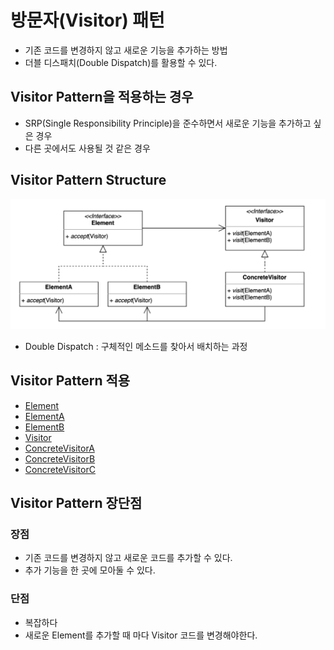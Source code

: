 # 방문자(Visitor) 패턴
- 기존 코드를 변경하지 않고 새로운 기능을 추가하는 방법
- 더블 디스패치(Double Dispatch)를 활용할 수 있다.

## Visitor Pattern을 적용하는 경우
- SRP(Single Responsibility Principle)을 준수하면서 새로운 기능을 추가하고 싶은 경우
- 다른 곳에서도 사용될 것 같은 경우

## Visitor Pattern Structure
![Visitor.png](Visitor.png)
- Double Dispatch : 구체적인 메소드를 찾아서 배치하는 과정

## Visitor Pattern 적용
- [Element](simple%2FShape.java)
- [ElementA](simple%2FPhone.java)
- [ElementB](simple%2FWatch.java)
- [Visitor](simple%2FDevice.java)
- [ConcreteVisitorA](simple%2FCircle.java)
- [ConcreteVisitorB](simple%2FRectangle.java)
- [ConcreteVisitorC](simple%2FTriangle.java)

## Visitor Pattern 장단점
### 장점
- 기존 코드를 변경하지 않고 새로운 코드를 추가할 수 있다.
- 추가 기능을 한 곳에 모아둘 수 있다.
### 단점
- 복잡하다
- 새로운 Element를 추가할 때 마다 Visitor 코드를 변경해야한다.